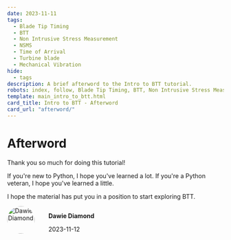 ```yaml
---
date: 2023-11-11
tags:
  - Blade Tip Timing
  - BTT
  - Non Intrusive Stress Measurement
  - NSMS
  - Time of Arrival
  - Turbine blade
  - Mechanical Vibration
hide:
  - tags
description: A brief afterword to the Intro to BTT tutorial.
robots: index, follow, Blade Tip Timing, BTT, Non Intrusive Stress Measurement, NSMS, Time of Arrival, Turbine blade,Mechanical Vibration
template: main_intro_to_btt.html
card_title: Intro to BTT - Afterword
card_url: "afterword/"
---
```

# Afterword

Thank you so much for doing this tutorial! 

If you're new to Python, I hope you've learned a lot. If you're a Python veteran, I hope you've learned a little.

I hope the material has put you in a position to start exploring BTT.

<div style='display:flex'>
    <div>
        <a target="_blank" href="https://www.bladesight.com" class="" title="Dawie Diamond" style="border-radius:100%;"> 
            <img src="https://github.com/Bladesight.png?size=300" alt="Dawie Diamond" style="
            border-radius: 100%;
            width: 4.0rem;
        ">
        </a>
    </div>
    <div style='margin-left:2rem'>
        <p>
            <strong>Dawie Diamond</strong>
        </p>
        <p>
            2023-11-12
        </p>
    </div>
</div>


